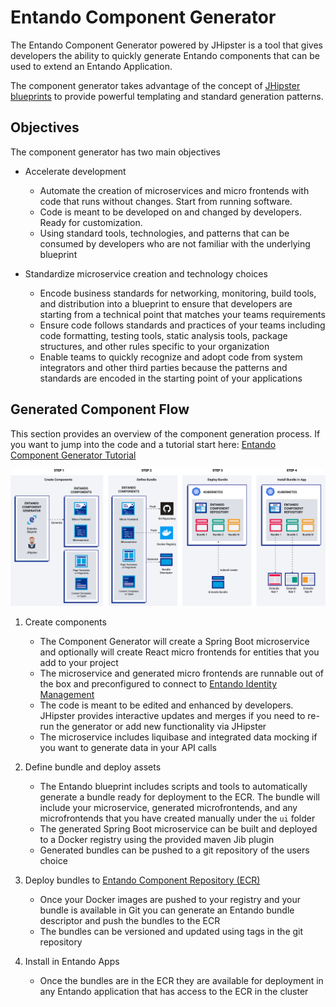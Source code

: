 # Entando Component Generator


The Entando Component Generator powered by JHipster is a tool that gives developers the ability to quickly generate Entando components that can be used to extend an Entando Application.

The component generator takes advantage of the concept of [JHipster blueprints](https://www.jhipster.tech/modules/creating-a-blueprint/) to provide powerful templating and standard generation patterns.

## Objectives

The component generator has two main objectives

* Accelerate development
  * Automate the creation of microservices and micro frontends with code that runs without changes. Start from running software.
  * Code is meant to be developed on and changed by developers. Ready for customization.
  * Using standard tools, technologies, and patterns that can be consumed by developers who are not familiar with the underlying blueprint

* Standardize microservice creation and technology choices
  * Encode business standards for networking, monitoring, build tools, and distribution into a blueprint to ensure that developers are starting from a technical point that matches your teams requirements
  * Ensure code follows standards and practices of your teams including code formatting, testing tools, static analysis tools, package structures, and other rules specific to your organization
  * Enable teams to quickly recognize and adopt code from system integrators and other third parties because the patterns and standards are encoded in the starting point of your applications

## Generated Component Flow

This section provides an overview of the component generation process. If you want to jump into the code and a tutorial start here: [Entando Component Generator Tutorial](../../tutorials/tu-create-components/ms/generate-microservices-and-micro-frontends.md)

![Component Generator Flow](./img/component-gen-flow.png)

1. Create components
   - The Component Generator will create a Spring Boot microservice and optionally will create React micro frontends for entities that you add to your project
   - The microservice and generated micro frontends are runnable out of the box and preconfigured to connect to [Entando Identity Management](../consume-an-app/identity-management.md)
   - The code is meant to be edited and enhanced by developers. JHipster provides interactive updates and merges if you need to re-run the generator or add new functionality via JHipster
   - The microservice includes liquibase and integrated data mocking if you want to generate data in your API calls

2. Define bundle and deploy assets
   - The Entando blueprint includes scripts and tools to automatically generate a bundle ready for deployment to the ECR. The bundle will include your microservice, generated microfrontends, and any microfrontends that you have created manually under the `ui` folder
   - The generated Spring Boot microservice can be built and deployed to a Docker registry using the provided maven Jib plugin
   - Generated bundles can be pushed to a git repository of the users choice

3. Deploy bundles to [Entando Component Repository (ECR)](../compose-an-app/ecr-overview.md)
   - Once your Docker images are pushed to your registry and your bundle is available in Git you can generate an Entando bundle descriptor and push the bundles to the ECR
   - The bundles can be versioned and updated using tags in the git repository

4. Install in Entando Apps
   - Once the bundles are in the ECR they are available for deployment in any Entando application that has access to the ECR in the cluster

